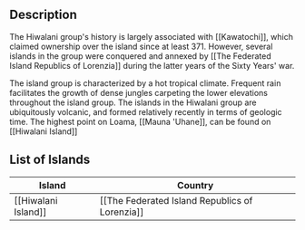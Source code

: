 ## Description

The Hiwalani group's history is largely associated with [[Kawatochi]], which claimed ownership over the island since at least 371. However, several islands in the group were conquered and annexed by [[The Federated Island Republics of Lorenzia]] during the latter years of the Sixty Years' war. 

The island group is characterized by a hot tropical climate. Frequent rain facilitates the growth of dense jungles carpeting the lower elevations throughout the island group. The islands in the Hiwalani group are ubiquitously volcanic, and formed relatively recently in terms of geologic time. The highest point on Loama, [[Mauna 'Uhane]], can be found on [[Hiwalani Island]]
## List of Islands

| Island              | Country                                        |
| ------------------- | ---------------------------------------------- |
| [[Hiwalani Island]] | [[The Federated Island Republics of Lorenzia]] |
